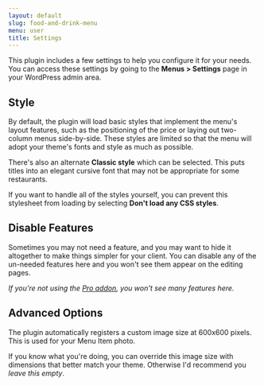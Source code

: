 ```yaml
---
layout: default
slug: food-and-drink-menu
menu: user
title: Settings
---
```

This plugin includes a few settings to help you configure it for your needs. You can access these settings by going to the **Menus > Settings** page in your WordPress admin area.

## Style

By default, the plugin will load basic styles that implement the menu's layout features, such as the positioning of the price or laying out two-column menus side-by-side. These styles are limited so that the menu will adopt your theme's fonts and style as much as possible.

There's also an alternate **Classic style** which can be selected. This puts titles into an elegant cursive font that may not be appropriate for some restaurants.

If you want to handle all of the styles yourself, you can prevent this stylesheet from loading by selecting **Don't load any CSS styles**.

## Disable Features

Sometimes you may not need a feature, and you may want to hide it altogether to make things simpler for your client. You can disable any of the un-needed features here and you won't see them appear on the editing pages.

*If you're not using the [Pro addon](../pro), you won't see many features here.*

## Advanced Options

The plugin automatically registers a custom image size at 600x600 pixels. This is used for your Menu Item photo.

If you know what you're doing, you can override this image size with dimensions that better match your theme. Otherwise I'd recommend you *leave this empty*.
